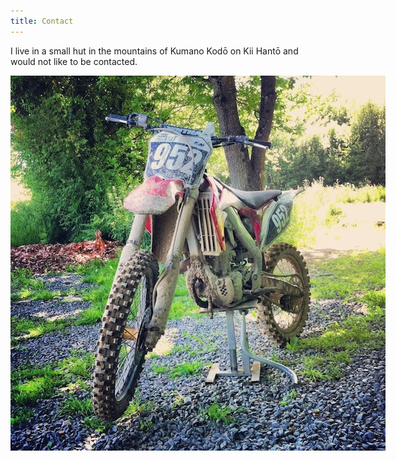 ```yaml
---
title: Contact
---
```


I live in a small hut in the mountains of Kumano Kodō on Kii Hantō and would not
like to be contacted.

<div style="width:800px">
	<a href="/images/crf.jpg" target="_blank">
		<img alt="crf" src="/images/crf.jpg">
	</a>
</div>

